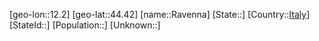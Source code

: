 ﻿---
location: [44.42,12.2]
type: City
tags:
- geo/City


SpocWebEntityId: 33657
isDeleted: false
confidential: public

---
[geo-lon::12.2]
[geo-lat::44.42]
[name::Ravenna]
[State::]
[Country::[Italy](geo/Continent/Europe/Italy.md)]
[StateId::]
[Population::]
[Unknown::]

